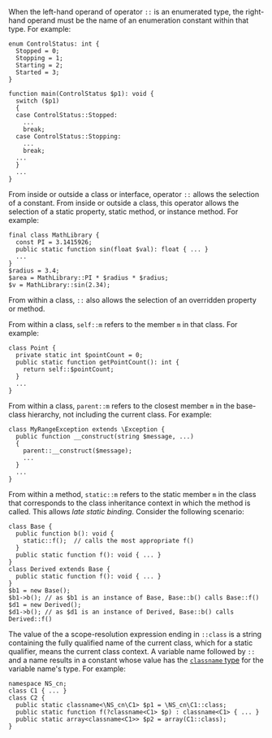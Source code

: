 When the left-hand operand of operator `::` is an enumerated type, the right-hand operand must be the name of an enumeration constant
within that type.  For example:

```Hack
enum ControlStatus: int {
  Stopped = 0;
  Stopping = 1;
  Starting = 2;
  Started = 3;
}

function main(ControlStatus $p1): void {
  switch ($p1)
  {
  case ControlStatus::Stopped:
    ...
    break;
  case ControlStatus::Stopping:
    ...
    break;
  ...
  }
  ...
}
```

From inside or outside a class or interface, operator `::` allows the selection of a constant. From inside or outside a class, this
operator allows the selection of a static property, static method, or instance method.  For example:

```Hack
final class MathLibrary {
  const PI = 3.1415926;
  public static function sin(float $val): float { ... }
  ...
}
$radius = 3.4;
$area = MathLibrary::PI * $radius * $radius;
$v = MathLibrary::sin(2.34);
```

From within a class, `::` also allows the selection of an overridden property or method.

From within a class, `self::m` refers to the member `m` in that class. For example:

```Hack
class Point {
  private static int $pointCount = 0;
  public static function getPointCount(): int {
    return self::$pointCount;
  }
  ...
}
```

From within a class, `parent::m` refers to the closest member `m` in the base-class hierarchy, not including the current class.  For example:

```Hack
class MyRangeException extends \Exception {
  public function __construct(string $message, ...)
  {
    parent::__construct($message);
    ...
  }
  ...
}
```

From within a method, `static::m` refers to the static member `m` in the class that corresponds to the class inheritance context in
which the method is called. This allows *late static binding*. Consider the following scenario:

```Hack
class Base {
  public function b(): void {
    static::f();  // calls the most appropriate f()
  }
  public static function f(): void { ... }
}
class Derived extends Base {
  public static function f(): void { ... }
}
$b1 = new Base();
$b1->b(); // as $b1 is an instance of Base, Base::b() calls Base::f()
$d1 = new Derived();
$d1->b(); // as $d1 is an instance of Derived, Base::b() calls Derived::f()
```

The value of the a scope-resolution expression ending in `::class` is a string containing the fully qualified name of the current
class, which for a static qualifier, means the current class context.  A variable name followed by `::` and a name results in a
constant whose value has the [`classname` type](../built-in-types/classname.md) for the variable name's type.  For example:

```Hack
namespace NS_cn;
class C1 { ... }
class C2 {
  public static classname<\NS_cn\C1> $p1 = \NS_cn\C1::class;
  public static function f(?classname<C1> $p) : classname<C1> { ... }
  public static array<classname<C1>> $p2 = array(C1::class);
}
```
